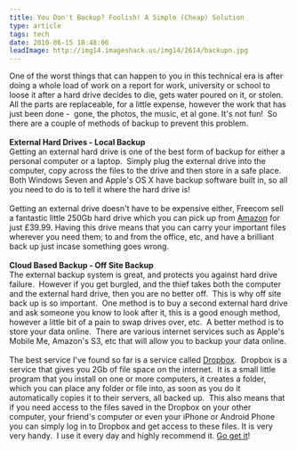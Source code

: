 ```yaml
---
title: You Don't Backup? Foolish! A Simple (Cheap) Solution
type: article
tags: tech
date: 2010-06-15 18:48:00
leadImage: http://img14.imageshack.us/img14/2614/backupn.jpg
---
```

One of the worst things that can happen to you in this technical era is after doing a whole load of work on a report for work, university or school to loose it after a hard drive decides to die, gets water poured on it, or stolen. All the parts are replaceable, for a little expense, however the work that has just been done - &nbsp;gone, the photos, the music, et al gone. It's not fun! &nbsp;So there are a couple of methods of backup to prevent this problem.<br /><br /><b>External Hard Drives - Local Backup</b><br />Getting an external hard drive is one of the best form of backup for either a personal computer or a laptop. &nbsp;Simply plug the external drive into the computer, copy across the files to the drive and then store in a safe place. Both Windows Seven and Apple's OS X have backup software built in, so all you need to do is to tell it where the hard drive is!<br /><br />Getting an external drive doesn't have to be expensive either, Freecom sell a fantastic little 250Gb hard drive which you can pick up from <a href="http://www.amazon.co.uk/Freecom-33575-Mobile-Drive-Classic/dp/B002Q04FU8/ref=sr_1_6?ie=UTF8&amp;s=electronics&amp;qid=1276626103&amp;sr=1-6">Amazon</a>&nbsp;for just &pound;39.99. Having this drive means that you can carry your important files wherever you need them; to and from the office, etc, and have a brilliant back up just incase something goes wrong.<br /><br /><b>Cloud Based Backup - Off Site Backup</b><br />The external backup system is great, and protects you against hard drive failure. &nbsp;However if you get burgled, and the thief takes both the computer and the external hard drive, then you are no better off. &nbsp;This is why off site back up is so important. &nbsp;One method is to buy a second external hard drive and ask someone you know to look after it, this is a good enough method, however a little bit of a pain to swap drives over, etc. &nbsp;A better method is to store your data online. &nbsp;There are various internet services such as Apple's Mobile Me, Amazon's S3, etc that will allow you to backup your data online.<br /><br />The best service I've found so far is a service called <a href="https://www.dropbox.com/referrals/NTE2MzQzOQ">Dropbox</a>. &nbsp;Dropbox is a service that gives you 2Gb of file space on the internet. &nbsp;It is a small little program that you install on one or more computers, it creates a folder, which you can place any folder or file into, as soon as you do it automatically copies it to their servers, all backed up. &nbsp;This also means that if you need access to the files saved in the Dropbox on your other computer, your friend's computer or even your iPhone or Android Phone you can simply log in to Dropbox and get access to these files. It is very very handy. &nbsp;I use it every day and highly recommend it. <a href="https://www.dropbox.com/referrals/NTE2MzQzOQ">Go get it</a>!<div class="blogger-post-footer"><img width='1' height='1' src='https://blogger.googleusercontent.com/tracker/31453821-7422507186431727661?l=www.jamesdoc.co.uk' alt='' /></div>
